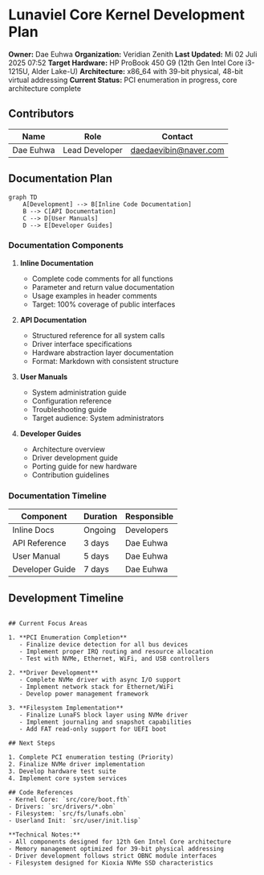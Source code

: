 # Lunaviel Core Kernel Development Plan
**Owner:** Dae Euhwa
**Organization:** Veridian Zenith
**Last Updated:** Mi 02 Juli 2025 07:52
**Target Hardware:** HP ProBook 450 G9 (12th Gen Intel Core i3-1215U, Alder Lake-U)
**Architecture:** x86_64 with 39-bit physical, 48-bit virtual addressing
**Current Status:** PCI enumeration in progress, core architecture complete

## Contributors
| Name | Role | Contact |
|------|------|---------|
| Dae Euhwa | Lead Developer | daedaevibin@naver.com |

## Documentation Plan
```mermaid
graph TD
    A[Development] --> B[Inline Code Documentation]
    B --> C[API Documentation]
    C --> D[User Manuals]
    D --> E[Developer Guides]
```

### Documentation Components
1. **Inline Documentation**
   - Complete code comments for all functions
   - Parameter and return value documentation
   - Usage examples in header comments
   - Target: 100% coverage of public interfaces

2. **API Documentation**
   - Structured reference for all system calls
   - Driver interface specifications
   - Hardware abstraction layer documentation
   - Format: Markdown with consistent structure

3. **User Manuals**
   - System administration guide
   - Configuration reference
   - Troubleshooting guide
   - Target audience: System administrators

4. **Developer Guides**
   - Architecture overview
   - Driver development guide
   - Porting guide for new hardware
   - Contribution guidelines

### Documentation Timeline
| Component | Duration | Responsible |
|-----------|----------|-------------|
| Inline Docs | Ongoing | Developers |
| API Reference | 3 days | Dae Euhwa |
| User Manual | 5 days | Dae Euhwa |
| Developer Guide | 7 days | Dae Euhwa |

## Development Timeline

```

## Current Focus Areas

1. **PCI Enumeration Completion**
   - Finalize device detection for all bus devices
   - Implement proper IRQ routing and resource allocation
   - Test with NVMe, Ethernet, WiFi, and USB controllers

2. **Driver Development**
   - Complete NVMe driver with async I/O support
   - Implement network stack for Ethernet/WiFi
   - Develop power management framework

3. **Filesystem Implementation**
   - Finalize LunaFS block layer using NVMe driver
   - Implement journaling and snapshot capabilities
   - Add FAT read-only support for UEFI boot

## Next Steps

1. Complete PCI enumeration testing (Priority)
2. Finalize NVMe driver implementation
3. Develop hardware test suite
4. Implement core system services

## Code References
- Kernel Core: `src/core/boot.fth`
- Drivers: `src/drivers/*.obn`
- Filesystem: `src/fs/lunafs.obn`
- Userland Init: `src/user/init.lisp`

**Technical Notes:**
- All components designed for 12th Gen Intel Core architecture
- Memory management optimized for 39-bit physical addressing
- Driver development follows strict OBNC module interfaces
- Filesystem designed for Kioxia NVMe SSD characteristics
